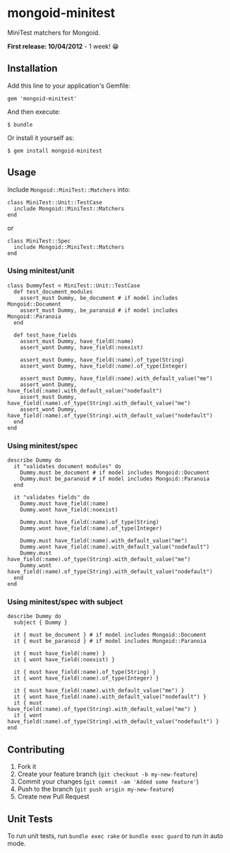 # mongoid-minitest

MiniTest matchers for Mongoid.

**First release: 10/04/2012** - 1 week! :grin:

## Installation

Add this line to your application's Gemfile:

    gem 'mongoid-minitest'

And then execute:

    $ bundle

Or install it yourself as:

    $ gem install mongoid-minitest

## Usage

Include `Mongoid::MiniTest::Matchers` into:

    class MiniTest::Unit::TestCase
      include Mongoid::MiniTest::Matchers
    end

or

    class MiniTest::Spec
      include Mongoid::MiniTest::Matchers
    end

### Using minitest/unit

    class DummyTest < MiniTest::Unit::TestCase
      def test_document_modules
        assert_must Dummy, be_document # if model includes Mongoid::Document
        assert_must Dummy, be_paranoid # if model includes Mongoid::Paranoia
      end

      def test_have_fields
        assert_must Dummy, have_field(:name)
        assert_wont Dummy, have_field(:noexist)
        
        assert_must Dummy, have_field(:name).of_type(String)
        assert_wont Dummy, have_field(:name).of_type(Integer)

        assert_must Dummy, have_field(:name).with_default_value("me")
        assert_wont Dummy, have_field(:name).with_default_value("nodefault")
        assert_must Dummy, have_field(:name).of_type(String).with_default_value("me")
        assert_wont Dummy, have_field(:name).of_type(String).with_default_value("nodefault")
      end
    end

### Using minitest/spec

    describe Dummy do
      it "validates document modules" do
        Dummy.must be_document # if model includes Mongoid::Document
        Dummy.must be_paranoid # if model includes Mongoid::Paranoia
      end

      it "validates fields" do
        Dummy.must have_field(:name)
        Dummy.wont have_field(:noexist)

        Dummy.must have_field(:name).of_type(String)
        Dummy.wont have_field(:name).of_type(Integer)

        Dummy.must have_field(:name).with_default_value("me")
        Dummy.wont have_field(:name).with_default_value("nodefault")
        Dummy.must have_field(:name).of_type(String).with_default_value("me")
        Dummy.wont have_field(:name).of_type(String).with_default_value("nodefault")
      end
    end

### Using minitest/spec with subject

    describe Dummy do
      subject { Dummy }

      it { must be_document } # if model includes Mongoid::Document
      it { must be_paranoid } # if model includes Mongoid::Paranoia

      it { must have_field(:name) }
      it { wont have_field(:noexist) }

      it { must have_field(:name).of_type(String) }
      it { wont have_field(:name).of_type(Integer) }

      it { must have_field(:name).with_default_value("me") }
      it { wont have_field(:name).with_default_value("nodefault") }
      it { must have_field(:name).of_type(String).with_default_value("me") }
      it { wont have_field(:name).of_type(String).with_default_value("nodefault") }
    end

## Contributing

1. Fork it
2. Create your feature branch (`git checkout -b my-new-feature`)
3. Commit your changes (`git commit -am 'Added some feature'`)
4. Push to the branch (`git push origin my-new-feature`)
5. Create new Pull Request

## Unit Tests

To run unit tests, run `bundle exec rake` or `bundle exec guard` to run in auto mode.
